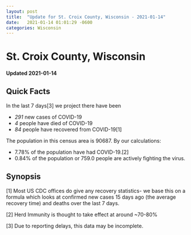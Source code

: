 ```yaml
---
layout: post
title:  "Update for St. Croix County, Wisconsin - 2021-01-14"
date:   2021-01-14 01:01:29 -0600
categories: Wisconsin
---
```


# St. Croix County, Wisconsin
#### Updated 2021-01-14

## Quick Facts

In the last 7 days[3] we project there have been
- *291* new cases of COVID-19
- *4* people have died of COVID-19
- *84* people have recovered from COVID-19[1]

The population in this census area is 90687. By our calculations:
- 7.78% of the population have had COVID-19.[2]
- 0.84% of the population or 759.0 people are actively fighting the virus.

## Synopsis




[1] Most US CDC offices do give any recovery statistics- we base this on a formula which looks at confirmed new cases
15 days ago (the average recovery time) and deaths over the last 7 days.

[2] Herd Immunity is thought to take effect at around ~70-80%

[3] Due to reporting delays, this data may be incomplete.
 
    